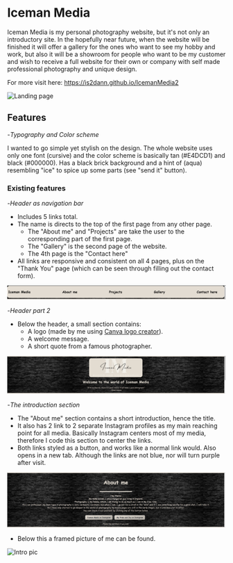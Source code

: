 # Iceman Media

Iceman Media is my personal photography website, but it's not only an introductory site. In the hopefully near future, when the website will be finished it will offer a gallery for the ones who want to see my hobby and work, but also it will be a showroom for people who want to be my customer and wish to receive a full website for their own or company with self made professional photography and unique design.

For more visit here: https://is2dann.github.io/IcemanMedia2

![Landing page](Media/full-landing.png)

## Features

-_Typography and Color scheme_

I wanted to go simple yet stylish on the design.
The whole website uses only one font (cursive) and the color scheme is basically tan (#E4DCD1) and black (#000000).
Has a black brick background and a hint of (aqua) resembling "ice" to spice up some parts (see "send it" button).

### Existing features

-_Header as navigation bar_
* Includes 5 links total. 
* The name is directs to the top of the first page from any other page.
    - The "About me" and "Projects" are take the user to the corresponding part of the first page.
    - The "Gallery" is the second page of the website.
    - The 4th page is the "Contact here"
* All links are responsive and consistent on all 4 pages, plus on the "Thank You" page (which can be seen through filling out the contact form).

![Header bar](Media/header-bar.png)
    
    
-_Header part 2_
* Below the header, a small section contains:
    - A logo (made by me using [Canva logo creator](https://www.canva.com)).
    - A welcome message.
    - A short quote from a famous photographer.

![Welcome Logo](Media/welcome-logo.png)

-_The introduction section_
* The "About me" section contains a short introduction, hence the title.
* It also has 2 link to 2 separate Instagram profiles as my main reaching point for all media. Basically Instagram centers most of my media, therefore I code this section to center the links.
* Both links styled as a button, and works like a normal link would. Also opens in a new tab. Although the links are not blue, nor will turn purple after visit.

![About me](Media/about-me.png)

* Below this a framed picture of me can be found.

![Intro pic](Media/intro-pic.png)

    